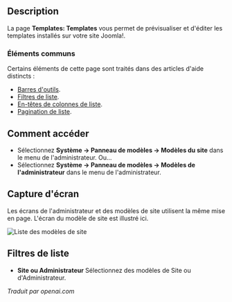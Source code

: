 <!-- Filename: Help4.x:Templates:_Templates  / Display title: Templates : Modèles  -->

## Description

La page **Templates: Templates** vous permet de prévisualiser et d'éditer
les templates installés sur votre site Joomla!.

### Éléments communs

Certains éléments de cette page sont traités dans des articles d'aide distincts :

* [Barres d'outils](jdocmanual?article=help/common-elements/toolbars).
* [Filtres de liste](jdocmanual?article=help/common-elements/list-filters).
* [En-têtes de colonnes de liste](jdocmanual?article=help/common-elements/list-column-headers).
* [Pagination de liste](jdocmanual?article=help/common-elements/list-pagination).

## Comment accéder

- Sélectionnez **Système → Panneau de modèles → Modèles du site** dans le menu de l'administrateur. Ou...
- Sélectionnez **Système → Panneau de modèles → Modèles de l'administrateur** dans le menu de l'administrateur.

## Capture d'écran

Les écrans de l'administrateur et des modèles de site utilisent la même mise en page. L'écran du modèle de site est illustré ici.

![Liste des modèles de site](../../../fr/images/templates/templates-site-templates-list.png)

## Filtres de liste

- **Site ou Administrateur** Sélectionnez des modèles de Site ou d'Administrateur.


*Traduit par openai.com*

